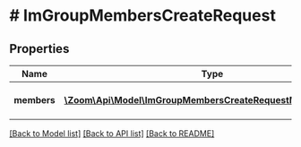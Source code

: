 # # ImGroupMembersCreateRequest

## Properties

Name | Type | Description | Notes
------------ | ------------- | ------------- | -------------
**members** | [**\Zoom\Api\Model\ImGroupMembersCreateRequestMembersInner[]**](ImGroupMembersCreateRequestMembersInner.md) | List of IM group members. | [optional]

[[Back to Model list]](../../README.md#models) [[Back to API list]](../../README.md#endpoints) [[Back to README]](../../README.md)
